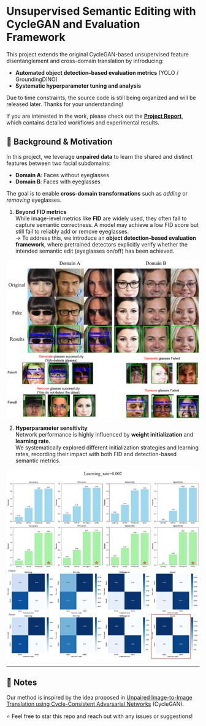 # Unsupervised Semantic Editing with CycleGAN and Evaluation Framework

This project extends the original CycleGAN-based unsupervised feature disentanglement and cross-domain translation by introducing:  
- **Automated object detection–based evaluation metrics** (YOLO / GroundingDINO)  
- **Systematic hyperparameter tuning and analysis**  

Due to time constraints, the source code is still being organized and will be released later. Thanks for your understanding!  

If you are interested in the work, please check out the [**Project Report**](Research_project_1.pdf), which contains detailed workflows and experimental results.  

## 📌 Background & Motivation

In this project, we leverage **unpaired data** to learn the shared and distinct features between two facial subdomains:  
- **Domain A**: Faces without eyeglasses  
- **Domain B**: Faces with eyeglasses  

The goal is to enable **cross-domain transformations** such as *adding* or *removing* eyeglasses.  

1. **Beyond FID metrics**  
   While image-level metrics like **FID** are widely used, they often fail to capture semantic correctness. A model may achieve a low FID score but still fail to reliably add or remove eyeglasses.  
   → To address this, we introduce an **object detection–based evaluation framework**, where pretrained detectors explicitly verify whether the intended semantic edit (eyeglasses on/off) has been achieved.

![result](IMAGE/result.jpg)
![judge](IMAGE/detect.png)

2. **Hyperparameter sensitivity**  
   Network performance is highly influenced by **weight initialization** and **learning rate**.  
   We systematically explored different initialization strategies and learning rates, recording their impact with both FID and detection-based semantic metrics.  

![metric](IMAGE/best_metric.jpg)

---

## 📝 Notes
Our method is inspired by the idea proposed in [Unpaired Image-to-Image Translation using Cycle-Consistent Adversarial Networks](https://arxiv.org/abs/1703.10593v4) (CycleGAN).

⭐️ Feel free to star this repo and reach out with any issues or suggestions!  
